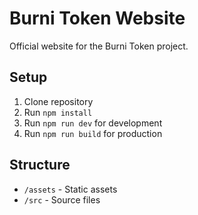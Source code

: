 # Burni Token Website

Official website for the Burni Token project.

## Setup
1. Clone repository
2. Run `npm install`
3. Run `npm run dev` for development
4. Run `npm run build` for production

## Structure
- `/assets` - Static assets
- `/src` - Source files
